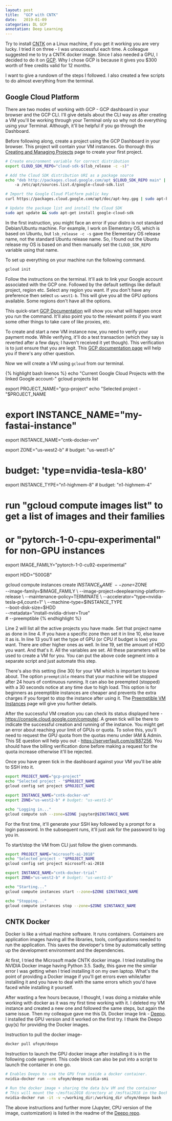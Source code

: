 ```yaml
---
layout: post
title:  "GCP with CNTK"
date:   2019-01-09
categories: DL GCP
annotation: Deep Learning
---
```


Try to install [CNTK](https://github.com/Microsoft/CNTK) on a Linux machine, if you get it working you are very lucky. I tried it on three - I was unsuccessful each time. A colleague suggested me to try a CNTK docker image. Since I also needed a GPU, I decided to do it on [GCP](https://cloud.google.com/). Why I chose GCP is because it gives you $300 worth of free credits valid for 12 months.

I want to give a rundown of the steps I followed. I also created a few scripts to do almost everything from the terminal.

## Google Cloud Platform

There are two modes of working with GCP - GCP dashboard in your browser and the GCP CLI. I'll give details about the CLI way as after creating a VM you'll be working through your Terminal only so why not do everything using your Terminal. Although, it'll be helpful if you go through the Dashboard.

Before following along, create a project using the GCP Dashboard in your browser. This project will contain your VM instances. Go thorough this [Creating and Managing Projects](https://cloud.google.com/resource-manager/docs/creating-managing-projects) page to create your first project.

```bash
# Create environment variable for correct distribution
export CLOUD_SDK_REPO="cloud-sdk-$(lsb_release -c -s)"

# Add the Cloud SDK distribution URI as a package source
echo "deb http://packages.cloud.google.com/apt $CLOUD_SDK_REPO main" | sudo tee \ 
    -a /etc/apt/sources.list.d/google-cloud-sdk.list

# Import the Google Cloud Platform public key
curl https://packages.cloud.google.com/apt/doc/apt-key.gpg | sudo apt-key add -

# Update the package list and install the Cloud SDK
sudo apt update && sudo apt-get install google-cloud-sdk
```

In the first instruction, you might face an error if your distro is not standard Debian/Ubuntu machine. For example, I work on Elementary OS, which is based on Ubuntu, but ```lsb_release -c -s``` gave the Elementary OS release name, not the standard Ubuntu release name. So, I found out the Ubuntu release my OS is based on and then manually set the ```CLOUD_SDK_REPO``` variable using that name.

To set up everything on your machine run the following command.

```bash
gcloud init
```

Follow the instructions on the terminal. It'll ask to link your Google account associated with the GCP one. Followed by the default settings like default project, region etc. Select any region you want. If you don't have any preference then select ```us-west1-b```. This will give you all the GPU options available. Some regions don't have all the options.

This quick-start [GCP Documentation](https://cloud.google.com/sdk/docs/quickstart-debian-ubuntu) will show you what will happen once you run the command. It'll also point you to the relevant points if you want some other things to take care of like proxies, etc.

To create and start a new VM instance now, you need to verify your payment mode. While verifying, it'll do a test transaction (which they say is reverted after a few days; I haven't received it yet though). This verification is to just ensure that you are legit. This [GCP documentation page](https://cloud.google.com/billing/docs/how-to/verify-bank) will help you if there's any other question.


Now we will create a VM using ```gcloud``` from our terminal.

{% highlight bash linenos %}
echo "Current Google Cloud Projects with the linked Google account-"
gcloud projects list

export PROJECT_NAME="gcp-project"
echo "Selected project - "$PROJECT_NAME

# export INSTANCE_NAME="my-fastai-instance"
export INSTANCE_NAME="cntk-docker-vm"

export ZONE="us-west2-b" # budget: "us-west1-b"

# budget: 'type=nvidia-tesla-k80'
export INSTANCE_TYPE="n1-highmem-8" # budget: "n1-highmem-4"

# run "gcloud compute images list" to get a list of images and their families
# or "pytorch-1-0-cpu-experimental" for non-GPU instances
export IMAGE_FAMILY="pytorch-1-0-cu92-experimental"

export HDD="500GB"

gcloud compute instances create $INSTANCE_NAME \
        --zone=$ZONE \
        --image-family=$IMAGE_FAMILY \
        --image-project=deeplearning-platform-release \
        --maintenance-policy=TERMINATE \
        --accelerator="type=nvidia-tesla-p4,count=1" \
        --machine-type=$INSTANCE_TYPE \
        --boot-disk-size=$HDD \
        --metadata="install-nvidia-driver=True" \
        # --preemptible
{% endhighlight %}

Line 2 will list all the active projects you have made. Set that project name as done in line 4. If you have a specific zone then set it in line 10, else leave it as is. In line 13 you'll set the type of GPU (or CPU if budget is low) you want. There are other higher ones as well. In line 19, set the amount of HDD you want. And that's it. All the variables are set. All these parameters will be used to create a VM for you. You can put the above code segment into a separate script and just automate this step.

There's also this setting (line 30) for your VM which is important to know about. The option ```preemptible``` means that your machine will be stopped after 24 hours of continuous running. It can also be preempted (stopped) with a 30 seconds notice at any time due to high load. This option is for beginners as preemptible instances are cheaper and prevents the extra charges if you forget to stop the instance after using it. The [Preemptible VM Instances](https://cloud.google.com/compute/docs/instances/preemptible) page will give you further details.

After the successful VM creation you can check its status displayed here - https://console.cloud.google.com/compute/. A green tick will be there to indicate the successful creation and running of the instance. You might get an error about reaching your limit of GPUs or quota. To solve this, you'll need to request the GPU quota from the quotas menu under IAM & Admin. This SE question will help you out - https://serverfault.com/q/887256. You should have the billing verification done before making a request for the quota increase otherwise it'll be rejected.

Once you have green tick in the dashboard against your VM you'll be able to SSH into it.

```bash
export PROJECT_NAME="gcp-project"
echo "Selected project - "$PROJECT_NAME
gcloud config set project $PROJECT_NAME

export INSTANCE_NAME="cntk-docker-vm"
export ZONE="us-west2-b" # budget: "us-west1-b"

echo "Logging in..."
gcloud compute ssh --zone=$ZONE jupyter@$INSTANCE_NAME
```

For the first time, it'll generate your SSH key followed by a prompt for a login password. In the subsequent runs, it'll just ask for the password to log you in.

To start/stop the VM from CLI just follow the given commands.

```bash
export PROJECT_NAME="microsoft-ai-2018"
echo "Selected project - "$PROJECT_NAME
gcloud config set project microsoft-ai-2018

export INSTANCE_NAME="cntk-docker-trial"
export ZONE="us-west2-b" # budget: "us-west1-b"

echo "Starting..."
gcloud compute instances start --zone=$ZONE $INSTANCE_NAME

echo "Stopping..."
gcloud compute instances stop --zone=$ZONE $INSTANCE_NAME
```


## CNTK Docker

Docker is like a virtual machine software. It runs containers. Containers are application images having all the libraries, tools, configurations needed to run the application. This saves the developer's time by automatically setting up the development environment and the dependencies.

At first, I tried the Microsoft made CNTK docker image. I tried installing the NVIDIA Docker image having Python 3.5. Sadly, this gave me the similar error I was getting when I tried installing it on my own laptop. What's the point of providing a Docker image if you'll get errors even while/after installing it and you have to deal with the same errors which you'd have faced while installing it yourself.

After wasting a few hours because, I thought, I was doing a mistake while working with docker as it was my first time working with it. I deleted my VM instance and created a new one and followed the same steps, but again the same issue. Then my colleague gave me this DL Docker image link - [Deepo](https://github.com/ufoym/deepo). I installed the GPU version and it worked on the first try. I thank the Deepo guy(s) for providing the Docker images.

Instruction to pull the docker image-

```bash
docker pull ufoym/deepo
```

Instruction to launch the GPU docker image after installing it is in the following code segment. This code block can also be put into a script to launch the container in one go.

```bash
# Enables Deepo to use the GPU from inside a docker container.
nvidia-docker run --rm ufoym/deepo nvidia-smi

# Run the docker image + sharing the data b/w VM and the container
# This will mount the ~/msftai2018 directory at /msftai2018 in the Docker container
nvidia-docker run -it -v ~/working_dir:/working_dir ufoym/deepo bash
```

The above instructions and further more (Jupyter, CPU version of the image, customization) is listed in the readme of the [Deepo repo](https://github.com/ufoym/deepo).

